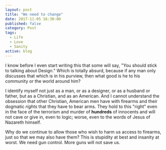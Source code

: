 ```yaml
---
layout: post
title: "We need to change"
date: 2017-11-05 16:30:00
published: false
category: Post
tags:
  - Life
  - Love
  - Sanity
active: blog
---
```


I know before I even start writing this that some will say, "You should stick to talking about Design." Which is totally absurd, because if any man only discusses that which is in his purview, then what good is he to his community or the world around him?

I identify myself not just as a man, or as a designer, or as a husband or father, but as a Christian, and as an American. And I cannot understand the obsession that other Christian, American men have with firearms and their dogmatic _rights_ that they have to bear arms. They hold to this "right" even in the face of the terrorism and murder of __hundreds__ of innocents and will not cave or give in, even to logic; worse, even to the words of Jesus of Nazareth himself.

Why do we continue to allow those who wish to harm us access to firearms, just so that we may also have them? This is stupidity at best and insanity at worst. We need gun control. More guns will not save us.
